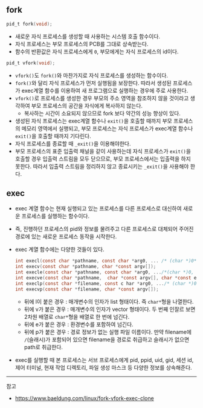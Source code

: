
## fork

```c
pid_t fork(void);
```

- 새로운 자식 프로세스를 생성할 때 사용하는 시스템 호출 함수이다.
- 자식 프로세스는 부모 프로세스의 PCB를 그대로 상속받는다.
- 함수의 반환값은 자식 프로세스에게 `0`, 부모에게는 자식 프로세스의 id이다.

```c
pid_t vfork(void);
```

- `vfork()`도 `fork()`와 마찬가지로 자식 프로세스를 생성하는 함수이다.
- `fork()`와 달리 자식 프로세스가 먼저 실행됨을 보장한다. 따라서 생성된 프로세스가 exec계열 함수를 이용하여 새 프로그램으로 실행하는 경우에 주로 사용한다.
- `vfork()`로 프로세스를 생성한 경우 부모의 주소 영역을 참조하지 않을 것이라고 생각하여 부모 프로세스의 공간을 자식에게 복사하지 않는다.
  - 복사하는 시간이 소요되지 않으므로 fork 보다 약간의 성능 향상이 있다.
- 생성된 자식 프로세스는 exec계열 함수나 `exit()`을 호출할 때까지 부모 프로세스의 메모리 영역에서 실행되고, 부모 프로세스는 자식 프로세스가 exec계열 함수나 `exit()`을 호출할 때까지 기다린다.
- 자식 프로세스를 종료할 때 `_exit()`을 이용해야한다. 
- 부모 프로세스의 표준 입출력 채널을 같이 사용하는데 자식 프로세스가 `exit()`을 호출할 경우 입출력 스트림을 모두 닫으므로, 부모 프로세스에서는 입출력을 하지 못한다. 따라서 입출력 스트림을 정리하지 않고 종료시키는 `_exit()`을 사용해야 한다.

## exec

- exec 계열 함수는 현재 실행되고 있는 프로세스를 다른 프로세스로 대신하여 새로운 프로세스를 실행하는 함수이다.
- 즉, 진행하던 프로세스의 pid와 정보를 물려주고 다른 프로세스로 대체되어 주어진 경로에 있는 새로운 프로세스 동작을 시작한다.

- exec 계열 함수에는 다양한 것들이 있다.

    ```c
    int execl(const char *pathname, const char *arg0, ... /* (char *)0*/);
    int execv(const char *pathname, char *const argv[]);
    int execle(const char *pathname, const char *arg0, .../*(char *)0, char *const envp[] */);
    int execve(const char *pathname,  char *const argv[], char *const envp[]);
    int execlp(const char *filename, const c har *arg0, .../* (char *)0 */);
    int execvp(const char *filename, char *const argv[]);
    ```

  - 뒤에 l이 붙은 경우 : 매개변수의 인자가 list 형태이다. 즉 `char*`형을 나열한다.
  - 뒤에 v가 붙은 경우 : 매개변수의 인자가 vector 형태이다. 두 번째 인잘르 보면 2차원 배열로 `char*`형을 배열로 한 번에 넘긴다.
  - 뒤에 e가 붙은 경우 : 환경변수를 포함하여 넘긴다. 
  - 뒤에 p가 붙은 경우 : 경로 정보가 없는 실행 파일 이름이다. 만약 filename에 `/`(슬래시)가 포함되어 있으면 filename을 경로로 취급하고 슬래시가 없으면 path로 취급한다.

- exec를 실행할 때 본 프로세스는 서브 프로세스에게 pid, ppid, uid, gid, 세션 id, 제어 터미널, 현재 작업 디렉토리, 파일 생성 마스크 등 다양한 정보를 상속해준다.

---
참고
- https://www.baeldung.com/linux/fork-vfork-exec-clone